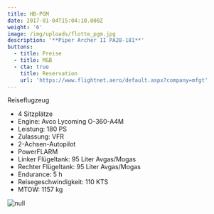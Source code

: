 ```yaml
---
title: HB-PGM
date: 2017-01-04T15:04:10.000Z
weight: '6'
image: /img/uploads/flotte_pgm.jpg
description: '**Piper Archer II PA28-181**'
buttons:
  - title: Preise
  - title: M&B
  - cta: true
    title: Reservation
    url: 'https://www.flightnet.aero/default.aspx?company=mfgt'
---
```

Reiseflugzeug

* 4 Sitzplätze
* Engine: Avco Lycoming O-360-A4M 
* Leistung: 180 PS
* Zulassung: VFR
* 2-Achsen-Autopilot
* PowerFLARM
* Linker Flügeltank: 95 Liter Avgas/Mogas
* Rechter Flügeltank: 95 Liter Avgas/Mogas
* Endurance: 5 h
* Reisegeschwindigkeit: 110 KTS
* MTOW: 1157 kg

![null](/img/uploads/flotte_cockpit_pgm.jpg)
